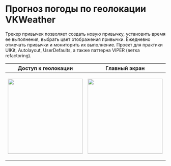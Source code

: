 # Прогноз погоды по геолокации VKWeather

Трекер привычек позволяет создать новую привычку, установить время ее выполнения, выбрать цвет отображения привычки. Ежедневно отмечать привычки и мониторить их выполнение. 
Проект для практики UIKit, Autolayout, UserDefaults, а также паттерна VIPER (ветка refactoring).

| Доступ к геолокации  | Главный экран | Выбор локации | Обновленный экран
| ----------- | ----------- |  ----------- | ----------- |
| <p align="center"><img width="235" src="https://github.com/yulia-vlkv/VKWeather/assets/82326952/dde5a29c-9a0c-4b2a-b3db-43aa6ec75710"></p> | <p align="center"><img width="235" src="https://github.com/yulia-vlkv/VKWeather/assets/82326952/5ea6f32e-ee26-41f7-b8cf-39ef121d9016"></p> | <p align="center"><img width="235" src="https://github.com/yulia-vlkv/VKWeather/assets/82326952/f28d751c-1963-41bf-b1e2-1f3dd1023a57"></p> | <p align="center"><img width="235" src="https://github.com/yulia-vlkv/VKWeather/assets/82326952/1bd479af-38da-44a4-ae09-649fb7d00f0d"></p>|
